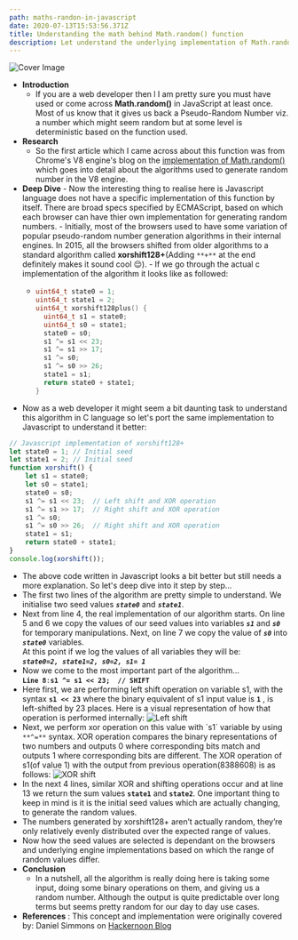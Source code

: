 ```yaml
---
path: maths-randon-in-javascript
date: 2020-07-13T15:53:56.371Z
title: Understanding the math behind Math.random() function
description: Let understand the underlying implementation of Math.random() function
---
```

![Cover Image](https://res.cloudinary.com/dk22rcdch/image/upload/v1594747472/Blogimages/coverphoto_lz8klr.jpg "Cover Image")

* **Introduction**
  * If you are a web developer then l I am pretty sure you must have used or come across **Math.random()** in JavaScript at least once. Most of us know that it gives us back a Pseudo-Random Number viz. a number which might seem random but at some level is deterministic based on the function used.
* **Research**
  * So the first article which I came across about this function was from Chrome's V8 engine's blog on the [implementation of Math.random()](https://v8.dev/blog/math-random) which goes into detail about the algorithms used to generate random number in the V8 engine.
* **Deep Dive**
      - Now the interesting thing to realise here is Javascript language does not have a specific implementation of this function by itself. There are broad specs specified by ECMAScript, based on which each browser can have thier own implementation for generating random numbers.
      - Initially, most of the browsers used to have some variation of popular pseudo-random number generation algorithms in their internal engines. In 2015, all the browsers shifted from older algorithms to a standard algorithm called **xorshift128+**(Adding `**+**` at the end definitely makes it sound cool 😌).
      - If we go through the actual c implementation of the algorithm it looks like as followed:
  * ```c
    uint64_t state0 = 1;
    uint64_t state1 = 2;
    uint64_t xorshift128plus() {
      uint64_t s1 = state0;
      uint64_t s0 = state1;
      state0 = s0;
      s1 ^= s1 << 23;
      s1 ^= s1 >> 17;
      s1 ^= s0;
      s1 ^= s0 >> 26;
      state1 = s1;
      return state0 + state1;
    }
    ```
* Now as a web developer it might seem a bit daunting task to understand this algorithm in C language so let's port the same implementation to Javascript to understand it better: 

```javascript
// Javascript implementation of xorshift128+
let state0 = 1; // Initial seed 
let state1 = 2; // Initial seed
function xorshift() {
    let s1 = state0; 
    let s0 = state1; 
    state0 = s0; 
    s1 ^= s1 << 23;  // Left shift and XOR operation
    s1 ^= s1 >> 17;  // Right shift and XOR operation
    s1 ^= s0;
    s1 ^= s0 >> 26;  // Right shift and XOR operation
    state1 = s1;
    return state0 + state1;
}
console.log(xorshift());
```

* The above code written in Javascript looks a bit better but still needs a more explanation. So let's deep dive into it step by step...
* The first two lines of the algorithm are pretty simple to understand. We initialise two seed values **_`state0`_** and **_`state1`_**.
* Next from line 4, the real implementation of our algorithm starts. On line 5 and 6 we copy the values of our seed values into variables **_`s1`_** and **_`s0`_** for temporary manipulations. Next, on line 7 we copy the value of **_`s0`_** into **_`state0`_** variables. \
  At this point if we log the values of all variables they will be:\
  **_`state0=2, state1=2, s0=2, s1= 1`_** 
* Now we come to the most important part of the algorithm...\
  **`Line 8`**`:`**`s1 ^= s1 << 23;  // SHIFT`**
* Here first, we are performing left shift operation on variable s1, with the syntax **`s1 << 23`** where the binary equivalent of s1 input value is **`1`** , is left-shifted by 23 places. Here is a visual representation of how that operation is performed internally:
  ![Left shift](https://res.cloudinary.com/dk22rcdch/image/upload/v1594474288/Blogimages/Screenshot_2020-07-11_at_7.01.11_PM_shh38t.png "Left shift step")
* Next, we perform xor operation on this value with \`s1\` variable by using `**^=**` syntax. XOR operation compares the binary representations of two numbers and outputs 0 where corresponding bits match and outputs 1 where corresponding bits are different. The XOR operation of s1(of value 1) with the output from previous operation(8388608) is as follows:
  ![XOR shift](https://res.cloudinary.com/dk22rcdch/image/upload/v1594475093/Blogimages/Screenshot_2020-07-11_at_7.13.23_PM_ipjkjb.png "XOR shift")
* In the next 4 lines, similar XOR and shifting operations occur and at line 13 we return the sum values **`state1`** and **`state2`**. One important thing to keep in mind is it is the initial seed values which are actually changing, to generate the random values.
* The numbers generated by xorshift128+ aren’t actually random, they’re only relatively evenly distributed over the expected range of values. 
* Now how the seed values are selected is dependant on the browsers and underlying engine implementations based on which the range of random values differ.
* **Conclusion**
  * In a nutshell, all the algorithm is really doing here is taking some input, doing some binary operations on them, and giving us a random number. Although the output is quite predictable over long terms but seems pretty random for our day to day use cases. 
* **References** :
    This concept and implementation were originally covered by:
  Daniel Simmons on [Hackernoon Blog](https://hackernoon.com/how-does-javascripts-math-random-generate-random-numbers-ef0de6a20131)

